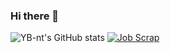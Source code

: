 ### Hi there 👋

<!--
**YB-nt/YB-nt** is a ✨ _special_ ✨ repository because its `README.md` (this file) appears on your GitHub profile.

Here are some ideas to get you started:

- 🔭 I’m currently working on ...
- 🌱 I’m currently learning ...
- 👯 I’m looking to collaborate on ...
- 🤔 I’m looking for help with ...
- 💬 Ask me about ...
- 📫 How to reach me: ...
- 😄 Pronouns: ...
- ⚡ Fun fact: ...
-->
![YB-nt's GitHub stats](https://github-readme-stats.vercel.app/api?username=YB-nt&show_icons=true&theme=transparent)
[![Job Scrap](https://github-readme-stats.vercel.app/api/pin/?username=anuraghazra&theme=transparent&repo=job_scraping)]([https://github.com/YB-nt/job_scraping])
